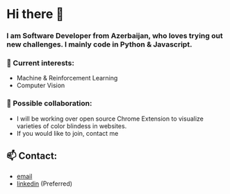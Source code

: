 # Hi there 👋

 
### I am Software Developer from Azerbaijan, who loves trying out new challenges. I mainly code in Python & Javascript. 


### 🔭 Current interests:
 - Machine & Reinforcement Learning
 - Computer Vision


### 🌱 Possible collaboration: 
-  I will be working over open source Chrome Extension to visualize varieties of color blindess in websites. 
-  If you would like to join, contact me 


## 📫 Contact:

- [email](umid.targuliyev@mail.utoronto.ca)
- [linkedin](https://www.linkedin.com/in/umid-targuliyev/) (Preferred)


<!-- 
## Education

### Bilkent University (2017 - 2018)
- Studied first year in Computer Technologies and Information Systems 

### University of Toronto (2018-2022)
- H.B.SC. SPECIALIST IN COMPUTER SCIENCE
- Focus in Artificial Intelligence
- Graduated with High Distinction

### Technical University of Munich (2022 - Present)
-  Will be studying Master's in Informatics



[![Umid's GitHub stats](https://github-readme-stats.vercel.app/api?username=targuli1&count_private=true)](https://github.com/anuraghazra/github-readme-stats)

- :mortar_board:  I just graduated from University of Toronto 
- 🌱 I’m currently learning ML & CV
-  

**targuli1/targuli1** is a ✨ _special_ ✨ repository because its `README.md` (this file) appears on your GitHub profile.

Here are some ideas to get you started:

- 🔭 I’m currently working on ...
- 🌱 I’m currently learning ...
- 👯 I’m looking to collaborate on ...
- 🤔 I’m looking for help with ...
- 💬 Ask me about ...
- 📫 How to reach me: ...
- 😄 Pronouns: ...
- ⚡ Fun fact: ...
-->
